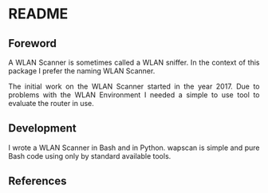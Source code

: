 # README

## Foreword

<p align="justify">A WLAN Scanner is sometimes called a WLAN sniffer. In the context of this package I prefer the naming WLAN Scanner.</p>

<p align="justify">The initial work on the WLAN Scanner started in the year 2017. Due to problems with the WLAN Environment I needed a simple to use tool to evaluate the router in use.</p>

<p align="justify"></p>

## Development

<p align="justify">I wrote a WLAN Scanner in Bash and in Python. wapscan is simple and pure Bash code using only by standard available tools.</p>

<p align="justify"></p>

<p align="justify"></p>

## References

<p align="justify"></p>

<p align="justify"></p>

<p align="justify"></p>

